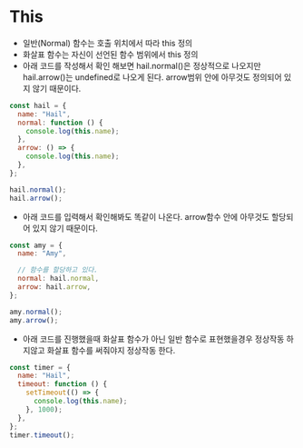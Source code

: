 # This

- 일반(Normal) 함수는 호출 위치에서 따라 this 정의
- 화살표 함수는 자신이 선언된 함수 범위에서 this 정의
- 아래 코드를 작성해서 확인 해보면 hail.normal()은 정상적으로 나오지만 hail.arrow()는 undefined로 나오게 된다. arrow범위 안에 아무것도 정의되어 있지 않기 때문이다.
```javascript
const hail = {
  name: "Hail",
  normal: function () {
    console.log(this.name);
  },
  arrow: () => {
    console.log(this.name);
  },
};

hail.normal();
hail.arrow();
```
- 아래 코드를 입력해서 확인해봐도 똑같이 나온다. arrow함수 안에 아무것도 할당되어 있지 않기 때문이다.
```javascript
const amy = {
  name: "Amy",

  // 함수를 할당하고 있다.
  normal: hail.normal,
  arrow: hail.arrow,
};

amy.normal();
amy.arrow();
```

- 아래 코드를 진행했을때 화살표 함수가 아닌 일반 함수로 표현했을경우 정상작동 하지않고 화살표 함수를 써줘야지 정상작동 한다.
```javascript
const timer = {
  name: "Hail",
  timeout: function () {
    setTimeout(() => {
      console.log(this.name);
    }, 1000);
  },
};
timer.timeout();
```

